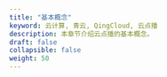 ```yaml
---
title: "基本概念"
keyword: 云计算, 青云, QingCloud, 云点播
description: 本章节介绍云点播的基本概念。
draft: false
collapsible: false
weight: 50
---
```




